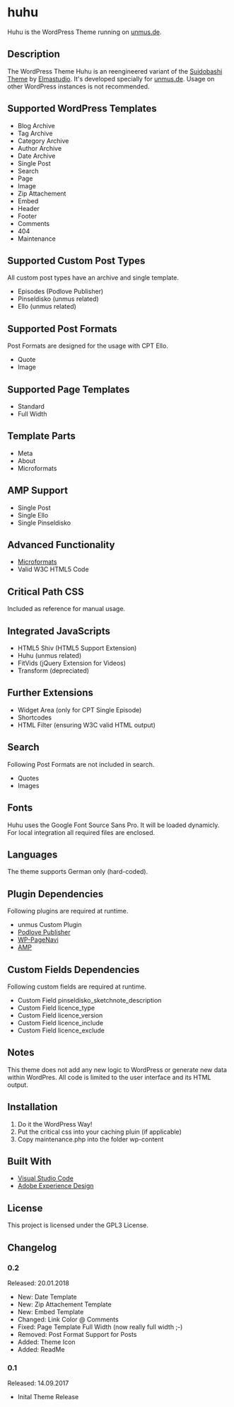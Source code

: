 # huhu

Huhu is the WordPress Theme running on [unmus.de](https://www.unmus.de/).

## Description 

The WordPress Theme Huhu is an reengineered variant of the [Suidobashi Theme](https://www.elmastudio.de/wordpress-themes/suidobashi/) by [Elmastudio](https://www.elmastudio.de/). It's developed specially for [unmus.de](https://www.unmus.de/). Usage on other WordPress instances is not recommended.

## Supported WordPress Templates

* Blog Archive
* Tag Archive
* Category Archive
* Author Archive
* Date Archive
* Single Post
* Search
* Page
* Image
* Zip Attachement
* Embed
* Header
* Footer
* Comments
* 404
* Maintenance

## Supported Custom Post Types

All custom post types have an archive and single template.

* Episodes (Podlove Publisher)
* Pinseldisko (unmus related) 
* Ello (unmus related)

## Supported Post Formats

Post Formats are designed for the usage with CPT Ello.

* Quote 
* Image 

## Supported Page Templates

* Standard
* Full Width

## Template Parts

* Meta 
* About
* Microformats 

## AMP Support

* Single Post
* Single Ello
* Single Pinseldisko

## Advanced Functionality

* [Microformats](http://microformats.org)
* Valid W3C HTML5 Code

## Critical Path CSS

Included as reference for manual usage.

## Integrated JavaScripts

* HTML5 Shiv (HTML5 Support Extension)
* Huhu (unmus related)
* FitVids (jQuery Extension for Videos)
* Transform (depreciated)

## Further Extensions

* Widget Area (only for CPT Single Episode)
* Shortcodes
* HTML Filter (ensuring W3C valid HTML output)

## Search

Following Post Formats are not included in search.

* Quotes
* Images

## Fonts

Huhu uses the Google Font Source Sans Pro. It will be loaded dynamicly. For local integration all required files are enclosed. 

## Languages

The theme supports German only (hard-coded).

## Plugin Dependencies

Following plugins are required at runtime.

* unmus Custom Plugin
* [Podlove Publisher](https://publisher.podlove.org)
* [WP-PageNavi](https://de.wordpress.org/plugins/wp-pagenavi/)
* [AMP](https://de.wordpress.org/plugins/amp/)

## Custom Fields Dependencies

Following custom fields are required at runtime.

* Custom Field pinseldisko_sketchnote_description
* Custom Field licence_type
* Custom Field licence_version
* Custom Field licence_include
* Custom Field licence_exclude

## Notes

This theme does not add any new logic to WordPress or generate new data within WordPres. All code is limited to the user interface and its HTML output.

## Installation

1. Do it the WordPress Way! 
2. Put the critical css into your caching pluin (if applicable)
3. Copy maintenance.php into the folder wp-content

## Built With

* [Visual Studio Code](https://code.visualstudio.com)
* [Adobe Experience Design](http://www.adobe.com/de/products/experience-design.html)

## License

This project is licensed under the GPL3 License.

## Changelog

### 0.2

Released: 20.01.2018

* New: Date Template 
* New: Zip Attachement Template
* New: Embed Template
* Changed: Link Color @ Comments
* Fixed: Page Template Full Width (now really full width ;-)
* Removed: Post Format Support for Posts
* Added: Theme Icon
* Added: ReadMe

### 0.1

Released: 14.09.2017

* Inital Theme Release